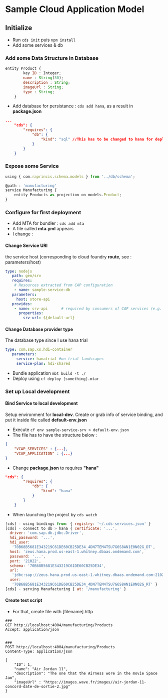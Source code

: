 # Sample Cloud Application Model

## Initialize
- Run `cds init` puis `npm install`
- Add some services & db

### Add some Data Structure in Database
```js
entity Product {
        key ID : Integer;
        name : String(30);
        description : String;
        imageUrl : String;
        type : String;
    }
```

- Add database for persistance : `cds add hana`, as a result in **package.json**
```json
...
    "cds": {
        "requires": {
            "db": {
                "kind": "sql" //This has to be changed to hana for deploiment
            }
        }
    }
```

### Expose some Service

```js
using { com.raprincis.schema.models } from '../db/schema';

@path : 'manufacturing'
service Manufacturing {
    entity Products as projection on models.Product;
}

```

### Configure for first deployment
- Add MTA for bundler : `cds add mta`
- A file called **mta.yml** appears
- I change : 

#### Change Service URI
the service host (corresponding to cloud foundry **route**, see : parameters/host)
```yml
type: nodejs
   path: gen/srv
   requires:
    # Resources extracted from CAP configuration
    - name: sample-service-db
   parameters:
     host: store-api
   provides:
    - name: srv-api      # required by consumers of CAP services (e.g. approuter)
      properties:
        srv-url: ${default-url}
```


#### Change Database provider type
The database type since I use hana trial

```yml
type: com.sap.xs.hdi-container
   parameters:
     service: hanatrial #on trial landscapes
     service-plan: hdi-shared
```


- Bundle application `mbt build -t ./`
- Deploy using `cf deploy [something].mtar`


### Set up Local development
#### Bind Service to local development
Setup environment for **local-dev**. Create or grab info of service binding, and put it inside file called **default-env.json**
- Execute `cf env sample-service-srv > default-env.json` 
- The file has to have the structure below :
```json
{
    "VCAP_SERVICES" : {...},
    "VCAP_APPLICATION" : {...}
}
```
- Change **package.json** to requires **"hana"**

```json
"cds": {
        "requires": {
            "db": {
                "kind": "hana"
            }
        }
    }
```

- When launching the project by `cds watch`

```js
[cds] - using bindings from: { registry: '~/.cds-services.json' }
[cds] - connect to db > hana { certificate: '...',
  driver: 'com.sap.db.jdbc.Driver',
  hdi_password: '...',
  hdi_user:
   '70B68B5681E343219C61DE60CB25DE34_4DN7TEM4TSU7G6S8AN1E0N02G_DT',
  host: 'zeus.hana.prod.us-east-1.whitney.dbaas.ondemand.com',
  password: '...',
  port: '21022',
  schema: '70B68B5681E343219C61DE60CB25DE34',
  url:
   'jdbc:sap://zeus.hana.prod.us-east-1.whitney.dbaas.ondemand.com:21022?encrypt=true&validateCertificate=true&currentschema=70B68B5681E343219C61DE60CB25DE34',
  user:
   '70B68B5681E343219C61DE60CB25DE34_4DN7TEM4TSU7G6S8AN1E0N02G_RT' }
[cds] - serving Manufacturing { at: '/manufacturing' }
```

#### Create test script
- For that, create file with [filename].http

```curl
###
GET http://localhost:4004/manufacturing/Products
Accept: application/json


###
POST http://localhost:4004/manufacturing/Products
Content-Type: application/json

{
    "ID": 1,
    "name": "Air Jordan 11",
    "description": "The one that the Airness wore in the movie Space Jam",
    "imageUrl" : "https://images.wave.fr/images//air-jordan-11-concord-date-de-sortie-2.jpg"
}
```